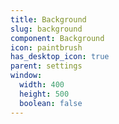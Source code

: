 ```yaml
---
title: Background
slug: background
component: Background
icon: paintbrush
has_desktop_icon: true
parent: settings
window:
  width: 400
  height: 500
  boolean: false
---
```

